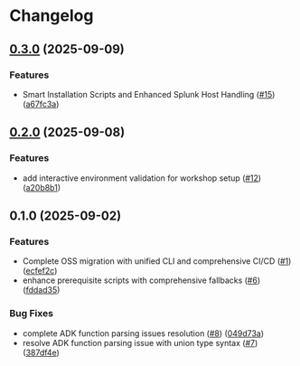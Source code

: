 # Changelog

## [0.3.0](https://github.com/deslicer/ai-sidekick-for-splunk/compare/v0.2.0...v0.3.0) (2025-09-09)


### Features

* Smart Installation Scripts and Enhanced Splunk Host Handling ([#15](https://github.com/deslicer/ai-sidekick-for-splunk/issues/15)) ([a67fc3a](https://github.com/deslicer/ai-sidekick-for-splunk/commit/a67fc3a365ff3ef1ae81bbdf1db2d2ab780706a7))

## [0.2.0](https://github.com/deslicer/ai-sidekick-for-splunk/compare/v0.1.0...v0.2.0) (2025-09-08)


### Features

* add interactive environment validation for workshop setup ([#12](https://github.com/deslicer/ai-sidekick-for-splunk/issues/12)) ([a20b8b1](https://github.com/deslicer/ai-sidekick-for-splunk/commit/a20b8b1761695311356dbe7ff7e1903a96b91e47))

## 0.1.0 (2025-09-02)


### Features

* Complete OSS migration with unified CLI and comprehensive CI/CD ([#1](https://github.com/deslicer/ai-sidekick-for-splunk/issues/1)) ([ecfef2c](https://github.com/deslicer/ai-sidekick-for-splunk/commit/ecfef2c4a2230b8282cd1c854176c4020d04b0dd))
* enhance prerequisite scripts with comprehensive fallbacks ([#6](https://github.com/deslicer/ai-sidekick-for-splunk/issues/6)) ([fddad35](https://github.com/deslicer/ai-sidekick-for-splunk/commit/fddad35e02afaed6498aa572cad2ebcf51a8ae39))


### Bug Fixes

* complete ADK function parsing issues resolution ([#8](https://github.com/deslicer/ai-sidekick-for-splunk/issues/8)) ([049d73a](https://github.com/deslicer/ai-sidekick-for-splunk/commit/049d73acd6d153e21516170e39a7935e2f826b32))
* resolve ADK function parsing issue with union type syntax ([#7](https://github.com/deslicer/ai-sidekick-for-splunk/issues/7)) ([387df4e](https://github.com/deslicer/ai-sidekick-for-splunk/commit/387df4e672ee370e5d18ca0004e0f643e37cf8d6))
